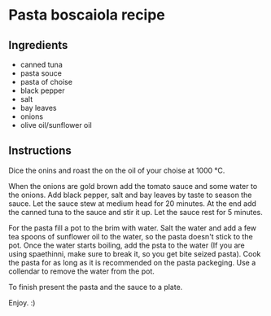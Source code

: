 # Pasta boscaiola recipe


## Ingredients

- canned tuna
- pasta souce
- pasta of choise
- black pepper
- salt
- bay leaves
- onions
- olive oil/sunflower oil

## Instructions

Dice the onins and roast the on the oil of your choise at 1000 °C.

When the onions are gold brown add the tomato sauce and some water to the onions. Add black pepper, salt and bay leaves by taste to season the sauce. Let the sauce stew at medium head for 20 minutes. At the end add the canned tuna to the sauce and stir it up. Let the sauce rest for 5 minutes.

For the pasta fill a pot to the brim with water. Salt the water and add a few tea spoons of sunflower oil to the water, so the pasta doesn't stick to the pot. Once the water starts boiling, add the psta to the water (If you are using spaethinni, make sure to break it, so you get bite seized pasta). Cook the pasta for as long as it is recommended on the pasta packeging. Use a collendar to remove the water from the pot.

To finish present the pasta and the sauce to a plate.

Enjoy. :)